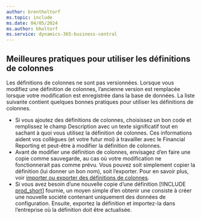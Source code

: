 ```yaml
---
author: brentholtorf
ms.topic: include
ms.date: 04/05/2024
ms.author: bholtorf
ms.service: dynamics-365-business-central
---
```


## Meilleures pratiques pour utiliser les définitions de colonnes

Les définitions de colonnes ne sont pas versionnées. Lorsque vous modifiez une définition de colonnes, l’ancienne version est remplacée lorsque votre modification est enregistrée dans la base de données. La liste suivante contient quelques bonnes pratiques pour utiliser les définitions de colonnes.

- Si vous ajoutez des définitions de colonnes, choisissez un bon code et remplissez le champ Description avec un texte significatif tout en sachant à quoi vous utilisez la définition de colonnes. Ces informations aident vos collègues (et votre futur moi) à travailler avec le Financial Reporting et peut-être à modifier la définition de colonnes.
- Avant de modifier une définition de colonnes, envisagez d’en faire une copie comme sauvegarde, au cas où votre modification ne fonctionnerait pas comme prévu. Vous pouvez soit simplement copier la définition (lui donner un bon nom), soit l’exporter. Pour en savoir plus, voir [importer ou exporter des définitions de colonnes](#import-or-export-financial-report-column-definitions).
- Si vous avez besoin d’une nouvelle copie d’une définition [!INCLUDE [prod_short](prod_short.md)] fournie, un moyen simple d’en obtenir une consiste à créer une nouvelle société contenant uniquement des données de configuration. Ensuite, exportez la définition et importez-la dans l’entreprise où la définition doit être actualisée.